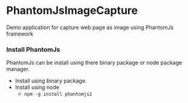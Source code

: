 # PhantomJsImageCapture 

Demo application for capture web page as image using PhantomJs framework

### Install PhantomJs

PhantomJs can be install using there binary package or node package manager.

* Install using binary package.
* Install using node
  * `npm -g install phantomjs2`
